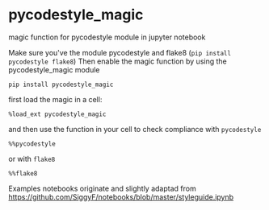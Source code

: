 # pycodestyle_magic
magic function for pycodestyle module in jupyter notebook

Make sure you've the module pycodestyle and flake8 (`pip install pycodestyle flake8`) Then enable the magic function by using the pycodestyle_magic module

`pip install pycodestyle_magic`

first load the magic in a cell:

`%load_ext pycodestyle_magic`


and then use the function in your cell to check compliance with `pycodestyle`

`%%pycodestyle`

or  with `flake8`

`%%flake8`


Examples notebooks originate and slightly adaptad from
https://github.com/SiggyF/notebooks/blob/master/styleguide.ipynb
